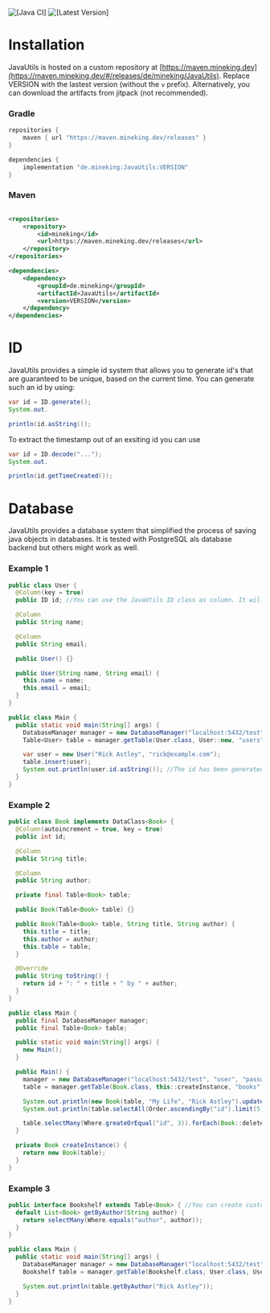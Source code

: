 ![[Java CI]](https://github.com/Utils4J/JavaUtils/actions/workflows/check.yml/badge.svg)
![[Latest Version]](https://maven.mineking.dev/api/badge/latest/releases/de/mineking/JavaUtils?prefix=v&name=Latest%20Version&color=0374b5)

# Installation

JavaUtils is hosted on a custom repository at [https://maven.mineking.dev](https://maven.mineking.dev/#/releases/de/mineking/JavaUtils). Replace VERSION with the lastest version (without the `v` prefix).
Alternatively, you can download the artifacts from jitpack (not recommended).

### Gradle

```groovy
repositories {
    maven { url "https://maven.mineking.dev/releases" }
}

dependencies {
    implementation "de.mineking:JavaUtils:VERSION"
}
```

### Maven

```xml

<repositories>
    <repository>
        <id>mineking</id>
        <url>https://maven.mineking.dev/releases</url>
    </repository>
</repositories>

<dependencies>
    <dependency>
        <groupId>de.mineking</groupId>
        <artifactId>JavaUtils</artifactId>
        <version>VERSION</version>
    </dependency>
</dependencies>
```

# ID

JavaUtils provides a simple id system that allows you to generate id's that are guaranteed to be unique, based on the current time.
You can generate such an id by using:

```java
var id = ID.generate();
System.out.

println(id.asString());
```

To extract the timestamp out of an exsiting id you can use

```java
var id = ID.decode("...");
System.out.

println(id.getTimeCreated());
```

# Database

JavaUtils provides a database system that simplified the process of saving java objects in databases. It is tested with PostgreSQL als database backend but others might work as well.

### Example 1

```java
public class User {
  @Column(key = true)
  public ID id; //You can use the JavaUtils ID class as column. It will automatically be generated. For custom types see TypeMapper and DatabaseManager#addMapper

  @Column
  public String name;

  @Column
  public String email;

  public User() {}

  public User(String name, String email) {
    this.name = name;
    this.email = email;
  }
}

public class Main {
  public static void main(String[] args) {
    DatabaseManager manager = new DatabaseManager("localhost:5432/test", "user", "password");
    Table<User> table = manager.getTable(User.class, User::new, "users");

    var user = new User("Rick Astley", "rick@example.com");
    table.insert(user);
    System.out.println(user.id.asString()); //The id has been generated automatically
  }
}
```

### Example 2

```java
public class Book implements DataClass<Book> {
  @Column(autoincrement = true, key = true)
  public int id;

  @Column
  public String title;

  @Column
  public String author;

  private final Table<Book> table;

  public Book(Table<Book> table) {}

  public Book(Table<Book> table, String title, String author) {
    this.title = title;
    this.author = author;
    this.table = table;
  }

  @Override
  public String toString() {
    return id + ": " + title + " by " + author;
  }
}

public class Main {
  public final DatabaseManager manager;
  public final Table<Book> table;

  public static void main(String[] args) {
    new Main();
  }

  public Main() {
    manager = new DatabaseManager("localhost:5432/test", "user", "password");
    table = manager.getTable(Book.class, this::createInstance, "books");

    System.out.println(new Book(table, "My Life", "Rick Astley").update());
    System.out.println(table.selectAll(Order.ascendingBy("id").limit(5)));

    table.selectMany(Where.greateOrEqual("id", 3)).forEach(Book::delete);
  }

  private Book createInstance() {
    return new Book(table);
  }
}
```

### Example 3

```java
public interface Bookshelf extends Table<Book> { //You can create custom tables
  default List<Book> getByAuthor(String author) {
    return selectMany(Where.equals("author", author));
  }
}

public class Main {
  public static void main(String[] args) {
    DatabaseManager manager = new DatabaseManager("localhost:5432/test", "user", "password");
    Bookshelf table = manager.getTable(Bookshelf.class, User.class, User::new, "books");

    System.out.println(table.getByAuthor("Rick Astley"));
  }
}
```